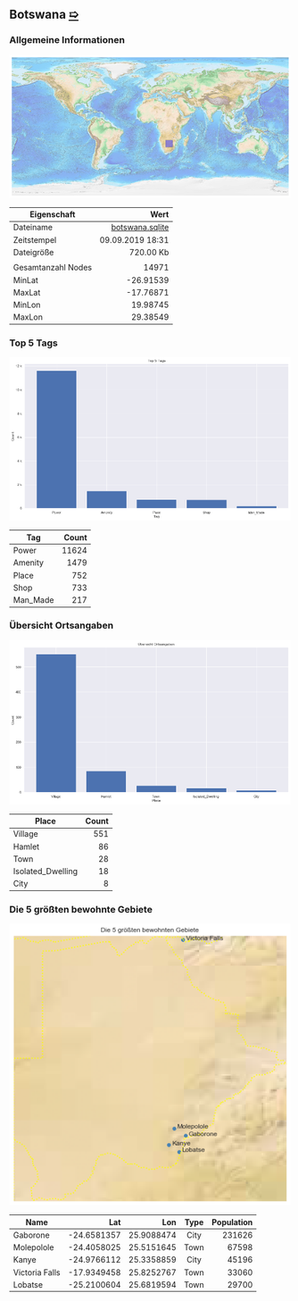 ## Botswana [&#10159;](botswana.sqlite)

### Allgemeine Informationen

![Overview](./Images/botswana_overview.png)

|Eigenschaft|Wert|
|-|-:|
Dateiname|[botswana.sqlite](botswana.sqlite)|
Zeitstempel|09.09.2019 18:31|
Dateigr&ouml;&szlig;e|720.00 Kb|
|||
Gesamtanzahl Nodes|14971|
|MinLat|-26.91539|
|MaxLat|-17.76871|
|MinLon|19.98745|
|MaxLon|29.38549|

### Top 5 Tags

![Tags](./Images/botswana_tags.png)

|Tag|Count|
|-|-:|
|Power|11624|
|Amenity|1479|
|Place|752|
|Shop|733|
|Man_Made|217|

### &Uuml;bersicht Ortsangaben

![Places](./Images/botswana_places.png)

|Place|Count|
|-|-:|
|Village|551|
|Hamlet|86|
|Town|28|
|Isolated_Dwelling|18|
|City|8|

### Die 5 gr&ouml;&szlig;ten bewohnte Gebiete

![Places](./Images/botswana_topplaces.png)

|Name|Lat|Lon|Type|Population|
|----|--:|--:|:--:|---------:|
|Gaborone|-24.6581357|25.9088474|City|231626|
|Molepolole|-24.4058025|25.5151645|Town|67598|
|Kanye|-24.9766112|25.3358859|City|45196|
|Victoria Falls|-17.9349458|25.8252767|Town|33060|
|Lobatse|-25.2100604|25.6819594|Town|29700|
